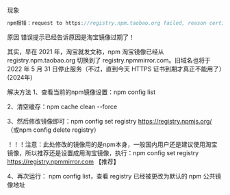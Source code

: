 
现象
```js
npm报错：request to https://registry.npm.taobao.org failed, reason certificate has expired
```

原因
错误提示已经告诉原因是淘宝镜像过期了！

其实，早在 2021 年，淘宝就发文称，npm 淘宝镜像已经从 registry.npm.taobao.org 切换到了 registry.npmmirror.com。旧域名也将于 2022 年 5 月 31 日停止服务（不过，直到今天 HTTPS 证书到期才真正不能用了）(2024年)

解决方法
1、查看当前的npm镜像设置：npm config list

2、清空缓存：npm cache clean --force

3、然后修改镜像即可：npm config set registry https://registry.npmjs.org/ （或npm config delete registry）

！！！注意：此处修改的镜像用的是npm本身，一般国内用户还是建议使用淘宝镜像，所以推荐还是设置成用淘宝镜像，执行：npm config set registry https://registry.npmmirror.com 【推荐】

4、再次运行： npm config list，查看 registry 已经被更改为默认的 npm 公共镜像地址
